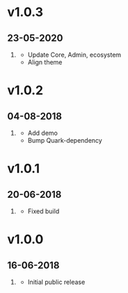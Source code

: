 # v1.0.3
##  23-05-2020

1. [](#new)
    * Update Core, Admin, ecosystem
    * Align theme

# v1.0.2
##  04-08-2018

1. [](#new)
    * Add demo
    * Bump Quark-dependency

# v1.0.1
##  20-06-2018

1. [](#new)
    * Fixed build

# v1.0.0
##  16-06-2018

1. [](#new)
    * Initial public release
